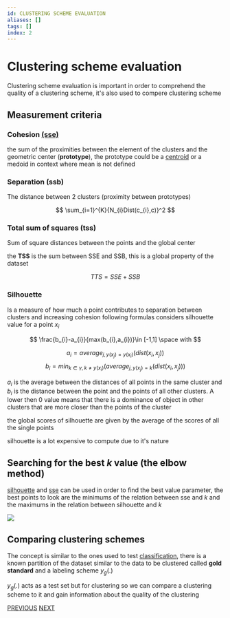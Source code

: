 ```yaml
---
id: CLUSTERING SCHEME EVALUATION
aliases: []
tags: []
index: 2
---
```


# Clustering scheme evaluation

Clustering scheme evaluation is important in order to comprehend the quality of a clustering scheme, it's also used to compere clustering scheme

## Measurement criteria

### Cohesion [(sse)](pages/datamining/clustering/k-means.md#distortion_(*sum_of_square_errors_sse*))

the sum of the proximities between the element of the clusters and the geometric center (**prototype**), the prototype could be a [centroid](pages/datamining/clustering/clustering.md#centroid) or a medoid in context where mean is not defined

### Separation (ssb)

The distance between 2 clusters (proximity between prototypes)

$$
\sum_{i=1}^{K}{N_{i}Dist(c_{i},c)}^2
$$

### Total sum of squares (tss)

Sum of square distances between the points and the global center

the **TSS** is the sum between SSE and SSB, this is a global property of the dataset

$$
TTS=SSE+SSB
$$

### Silhouette

Is a measure of how much a point contributes to separation between clusters and increasing cohesion following formulas considers  silhouette value for a point $x_{i}$

$$
\frac{b_{i}-a_{i}}{max(b_{i},a_{i})}\in [-1,1] \space with
$$

$$
a_{i}= average_{j,y(x_{j})=y(x_{i})}(dist(x_{i},x_{j}))
$$
$$
b_{i}= min_{k \in \gamma, k \ne y(x_{i})}(average_{j,y(x_{j})=k}(dist(x_{i},x_{j})))
$$

$a_{i}$ is the average between the distances of all points in the same cluster and $b_{i}$ is the distance between the point and the points of all other clusters.
A lower then $0$ value means that there is a dominance of object in other clusters that are more closer than the points of the cluster

the global scores of silhouette are given by the average of the scores of all the single points

silhouette is a lot expensive to compute due to it's nature


## Searching for the best $k$ value (the elbow method)

[silhouette](#silhouette) and [sse](pages/datamining/clustering/k-means.md#distortion_(*sum_of_square_errors_sse*)) can be used in order to find the best value parameter, the best points to look are the minimums of the relation between sse and $k$ and the maximums in the relation between silhouette and $k$

![](datamining/Pasted_image_20240116140806.png)


## Comparing clustering schemes

The concept is similar to the ones used to test [classification](pages/datamining/classification/classification.md#classification_workflow), there is a known partition of the dataset similar to the data to be clustered called **gold standard** and a labeling scheme $y_{g}(.)$

$y_{g}(.)$ acts as a test set but for clustering so we can compare a clustering scheme to it and gain information about the quality of the clustering


[PREVIOUS](pages/datamining/clustering/clustering.md) [NEXT](pages/datamining/clustering/k-means.md)
